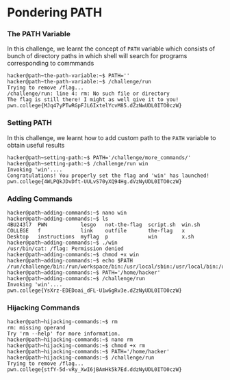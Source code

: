 # Pondering PATH

### The PATH Variable
In this challenge, we learnt the concept of  `PATH` variable which consists of bunch of directory paths in which shell will search for programs corresponding to commmands
```
hacker@path~the-path-variable:~$ PATH=''
hacker@path~the-path-variable:~$ /challenge/run
Trying to remove /flag...
/challenge/run: line 4: rm: No such file or directory
The flag is still there! I might as well give it to you!
pwn.college{MJq47yPTwRGpFJL6IxtelYcvM85.dZzNwUDL0ITO0czW}
```

### Setting PATH
In this challenge, we learnt how to add custom path to the `PATH` variable to obtain useful results
```
hacker@path~setting-path:~$ PATH='/challenge/more_commands/'
hacker@path~setting-path:~$ /challenge/run win
Invoking 'win'....
Congratulations! You properly set the flag and 'win' has launched!
pwn.college{4WLPQkJDvDft-UULvS70yXQ94Hg.dVzNyUDL0ITO0czW}
```

### Adding Commands
```
hacker@path~adding-commands:~$ nano win
hacker@path~adding-commands:~$ ls
4BU243l7  PWN           lesgo   not-the-flag  script.sh  win.sh
COLLEGE   f             link    outfile       the-flag   x
Desktop   instructions  myflag  p             win        x.sh
hacker@path~adding-commands:~$ ./win
/usr/bin/cat: /flag: Permission denied
hacker@path~adding-commands:~$ chmod +x win
hacker@path~adding-commands:~$ echo $PATH
/run/challenge/bin:/run/workspace/bin:/usr/local/sbin:/usr/local/bin:/usr/sbin:/usr/bin:/sbin:/bin
hacker@path~adding-commands:~$ PATH='/home/hacker'
hacker@path~adding-commands:~$ /challenge/run
Invoking 'win'....
pwn.college{YsXrz-EDEDoai_dFL-U1w6gRv3e.dZzNyUDL0ITO0czW}
```

### Hijacking Commands
```
hacker@path~hijacking-commands:~$ rm
rm: missing operand
Try 'rm --help' for more information.
hacker@path~hijacking-commands:~$ nano rm
hacker@path~hijacking-commands:~$ chmod +x rm
hacker@path~hijacking-commands:~$ PATH='/home/hacker'
hacker@path~hijacking-commands:~$ /challenge/run
Trying to remove /flag...
pwn.college{stfY-5d-vRy_XwI6jBAmHk5k7Ed.ddzNyUDL0ITO0czW}
```
